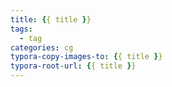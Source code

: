 ```yaml
---
title: {{ title }}
tags:
  - tag
categories: cg
typora-copy-images-to: {{ title }}
typora-root-url: {{ title }}
---
```

